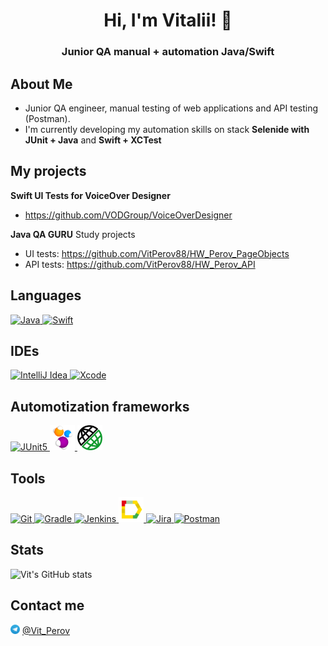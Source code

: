 <h1 align="center">Hi, I'm Vitalii! 👋</h1> 
<h3 align="center">Junior QA manual + automation Java/Swift</h1> 

## About Me
- Junior QA engineer, manual testing of web applications and API testing (Postman).
- I'm currently developing my automation skills on stack **Selenide with JUnit + Java** and **Swift + XCTest**

## My projects
**Swift UI Tests for VoiceOver Designer**
- https://github.com/VODGroup/VoiceOverDesigner

**Java QA GURU** Study projects
- UI tests: https://github.com/VitPerov88/HW_Perov_PageObjects
- API tests: https://github.com/VitPerov88/HW_Perov_API

## Languages
<a href="https://www.java.com/"> <img src="https://cdn.jsdelivr.net/gh/devicons/devicon@latest/icons/java/java-original.svg" title="Java" alt="Java" width="40" height="40"/> </a> 
<a href="https://www.swift.org/"> <img src="https://cdn.jsdelivr.net/gh/devicons/devicon@latest/icons/swift/swift-original.svg" title="Swift" alt="Swift" width="40" height="40"/> </a> 

## IDEs
<a href="https://www.jetbrains.com/idea/"> <img src="https://cdn.jsdelivr.net/gh/devicons/devicon@latest/icons/intellij/intellij-original.svg" title="IntelliJ Idea" alt="IntelliJ Idea" width="40" height="40"/> </a>
<a href="https://developer.apple.com/xcode/"> <img src="https://cdn.jsdelivr.net/gh/devicons/devicon@latest/icons/xcode/xcode-original.svg" title="Xcode" alt="Xcode" width="40" height="40"/> </a>

## Automotization frameworks
<a href="https://junit.org/junit5"> <img src="https://cdn.jsdelivr.net/gh/devicons/devicon@latest/icons/junit/junit-original.svg" title="JUnit5" alt="JUnit5" width="40" height="40"/> </a>
<a href="https://selenide.org"> <img src="icons/selenide.png" title="Selenide" alt="Selenide" width="40" height="40"/> </a>
<a href="https://rest-assured.io/"> <img src="icons/rest_assured.png" title="REST-assured" alt="REST-assured" width="40" height="40"/> </a>

## Tools
<a href="https://git-scm.com/"> <img src="https://cdn.jsdelivr.net/gh/devicons/devicon@latest/icons/git/git-original.svg" title="Git" alt="Git" width="40" height="40"/> </a> 
<a href="https://gradle.org"> <img src="https://cdn.jsdelivr.net/gh/devicons/devicon@latest/icons/gradle/gradle-original.svg" title="Gradle" alt="Gradle" width="40" height="40"/> </a>
<a href="https://www.jenkins.io"> <img src="https://cdn.jsdelivr.net/gh/devicons/devicon@latest/icons/jenkins/jenkins-original.svg" title="Jenkins" alt="Jenkins" width="40" height="40"/> </a>
<a href="https://allurereport.org/"> <img src="icons/allure_report.svg" title="Allure report" alt="Allure report" width="40" height="40"/> </a>
<a href="https://www.atlassian.com/software/jira"> <img src="https://cdn.jsdelivr.net/gh/devicons/devicon@latest/icons/jira/jira-original.svg" title="Jira" alt="Jira" width="40" height="40"/> </a>
<a href="https://www.postman.com/"> <img src="https://cdn.jsdelivr.net/gh/devicons/devicon@latest/icons/postman/postman-original.svg" title="Postman" alt="Postman" width="40" height="40"/> </a>

## Stats
![Vit's GitHub stats](https://github-readme-stats.vercel.app/api?username=VitPerov88&show_icons=true&bg_color=D3E2FD&title_color=182D71&text_color=182D71&icon_color=B07219)

## Contact me 
<img src="icons/telegram.png" title="Telegram" alt="Telegram" width="15" height="15"/> [@Vit_Perov](https://t.me/Vit_Perov)
